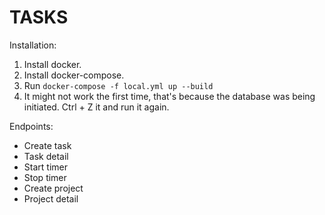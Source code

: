 # TASKS
Installation:
1. Install docker.
2. Install docker-compose.
3. Run <code>docker-compose -f local.yml up --build</code>
4. It might not work the first time, that's because the database was being initiated. Ctrl + Z it and run it again. </br>

Endpoints:</br>
<ul>
<li>Create task</li>
<li>Task detail</li>
<li>Start timer</li>
<li>Stop timer</li>
<li>Create project</li>
<li>Project detail</li>
</ul>